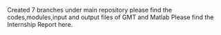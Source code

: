Created 7 branches under main repository 
please find the codes,modules,input and output files of GMT and Matlab
Please find the Internship Report here.
